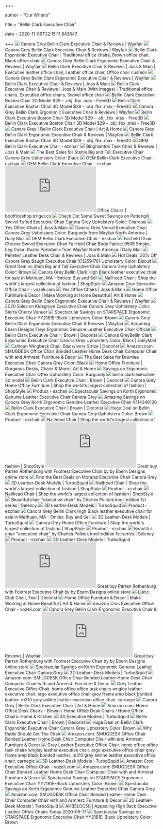 +++
        
author = "Our Writers"
        
title = "Bellin Clark Executive Chair"
        
date = 2020-11-09T22:15:11.842647
        
+++
[ ![](https://secure.img1-fg.wfcdn.com/im/46494117/compr-r85/2918/29184117/bellin-clark-executive-chair.jpg)](https://secure.img1-fg.wfcdn.com/im/46494117/compr-r85/2918/29184117/bellin-clark-executive-chair.jpg) Canora Grey Bellin Clark Executive Chair & Reviews | Wayfair
[ ![](https://secure.img2-fg.wfcdn.com/im/15564510/resize-h600-w600%5Ecompr-r85/2918/29184117/Bellin+Clark+Executive+Chair.jpg)](https://secure.img2-fg.wfcdn.com/im/15564510/resize-h600-w600%5Ecompr-r85/2918/29184117/Bellin+Clark+Executive+Chair.jpg) Canora Grey Bellin Clark Executive Chair & Reviews | Wayfair
[ ![](https://i.pinimg.com/originals/c0/c1/a0/c0c1a0bb8d2f9879a5a6c0bca7006614.jpg)](https://i.pinimg.com/originals/c0/c1/a0/c0c1a0bb8d2f9879a5a6c0bca7006614.jpg) Bellin Clark Ergonomic Executive Chair | Traditional office chairs, Brown office  chair, Black office chair
[ ![](https://secure.img1-fg.wfcdn.com/im/87711540/resize-h800-w800%5Ecompr-r85/1256/12569057/Bellin+Clark+Ergonomic++Executive+Chair.jpg)](https://secure.img1-fg.wfcdn.com/im/87711540/resize-h800-w800%5Ecompr-r85/1256/12569057/Bellin+Clark+Ergonomic++Executive+Chair.jpg) Canora Grey Bellin Clark Ergonomic Executive Chair & Reviews | Wayfair
[ ![](https://i.pinimg.com/474x/fb/14/db/fb14db8f1c8a4480c9e7986f5d9d0162.jpg)](https://i.pinimg.com/474x/fb/14/db/fb14db8f1c8a4480c9e7986f5d9d0162.jpg) Bellin Clark Executive Chair & Reviews | Joss & Main | Executive leather office  chair, Leather office chair, Office chair cushion
[ ![](https://secure.img1-fg.wfcdn.com/im/38011537/resize-h800-w800%5Ecompr-r85/5197/51975814/Bellin+Clark+Ergonomic++Executive+Chair.jpg)](https://secure.img1-fg.wfcdn.com/im/38011537/resize-h800-w800%5Ecompr-r85/5197/51975814/Bellin+Clark+Ergonomic++Executive+Chair.jpg) Canora Grey Bellin Clark Ergonomic Executive Chair & Reviews | Wayfair
[ ![](https://secure.img1-fg.wfcdn.com/im/73186225/resize-h800-w800%5Ecompr-r85/3415/34158584/Bellin+Clark+Executive+Chair.jpg)](https://secure.img1-fg.wfcdn.com/im/73186225/resize-h800-w800%5Ecompr-r85/3415/34158584/Bellin+Clark+Executive+Chair.jpg) Bellin Clark Executive Chair & Reviews | Joss & Main
[ ![](https://i.pinimg.com/474x/37/e0/fc/37e0fc3e1bb43de3ffcf3666c404fe6e.jpg)](https://i.pinimg.com/474x/37/e0/fc/37e0fc3e1bb43de3ffcf3666c404fe6e.jpg) Bellin Clark Executive Chair & Reviews | Joss & Main (With images) |  Traditional office chairs, Executive office chairs, Swivel office chair
[ ![](https://preview.free3d.com/img/2017/02/1875475442362746003/70u9uz13-900.jpg)](https://preview.free3d.com/img/2017/02/1875475442362746003/70u9uz13-900.jpg) Bellin Clark Executive Boston Chair 3D Model $29 - .obj .fbx .max - Free3D
[ ![](https://preview.free3d.com/img/2017/02/1875475442362746003/49skizg9-900.jpg)](https://preview.free3d.com/img/2017/02/1875475442362746003/49skizg9-900.jpg) Bellin Clark Executive Boston Chair 3D Model $29 - .obj .fbx .max - Free3D
[ ![](https://secure.img1-fg.wfcdn.com/im/75848327/resize-h800-w800%5Ecompr-r85/3094/30943793/Bellin+Clark+Ergonomic++Executive+Chair.jpg)](https://secure.img1-fg.wfcdn.com/im/75848327/resize-h800-w800%5Ecompr-r85/3094/30943793/Bellin+Clark+Ergonomic++Executive+Chair.jpg) Canora Grey Bellin Clark Ergonomic Executive Chair & Reviews | Wayfair
[ ![](https://preview.free3d.com/img/2017/02/1875475442362746003/bd0cang5-900.jpg)](https://preview.free3d.com/img/2017/02/1875475442362746003/bd0cang5-900.jpg) Bellin Clark Executive Boston Chair 3D Model $29 - .obj .fbx .max - Free3D
[ ![](https://preview.free3d.com/img/2017/02/1875475442362746003/tsebh2oc-900.jpg)](https://preview.free3d.com/img/2017/02/1875475442362746003/tsebh2oc-900.jpg) Bellin Clark Executive Boston Chair 3D Model $29 - .obj .fbx .max - Free3D
[ ![](https://secureservercdn.net/198.71.233.163/cv3.0d3.myftpupload.com/wp-content/uploads/2018/08/Alera-Classic-Traditional-Executive-Chair-300x300.jpg)](https://secureservercdn.net/198.71.233.163/cv3.0d3.myftpupload.com/wp-content/uploads/2018/08/Alera-Classic-Traditional-Executive-Chair-300x300.jpg) Canora Grey | Bellin Clark Executive Chair | Art & Home
[ ![](https://secure.img1-fg.wfcdn.com/im/80331902/resize-h800-w800%5Ecompr-r85/2918/29184124/Bellin+Clark+Ergonomic++Executive+Chair.jpg)](https://secure.img1-fg.wfcdn.com/im/80331902/resize-h800-w800%5Ecompr-r85/2918/29184124/Bellin+Clark+Ergonomic++Executive+Chair.jpg) Canora Grey Bellin Clark Ergonomic Executive Chair & Reviews | Wayfair
[ ![](https://preview.free3d.com/img/2017/02/1875475442362746003/voa9tjo8-900.jpg)](https://preview.free3d.com/img/2017/02/1875475442362746003/voa9tjo8-900.jpg) Bellin Clark Executive Boston Chair 3D Model $29 - .obj .fbx .max - Free3D
[ ![](https://ezchair.cn/wp-content/uploads/2019/09/OEM-Landyn-Conference-Chair01-500x500.jpg)](https://ezchair.cn/wp-content/uploads/2019/09/OEM-Landyn-Conference-Chair01-500x500.jpg) OEM Bellin Clark Executive Chair - ezchair
[ ![](https://secure.img2-fg.wfcdn.com/im/13787525/compr-r85/2388/23881270/binghamton-task-chair.jpg)](https://secure.img2-fg.wfcdn.com/im/13787525/compr-r85/2388/23881270/binghamton-task-chair.jpg) Binghamton Task Chair & Reviews | Joss & Main
[ ![](https://images.prod.meredith.com/product/2c7e40be25c41724d21b8fbf3853b197/1567054632101/l/stehle-big-and-tall-executive-chair-canora-grey-upholstery-color-black)](https://images.prod.meredith.com/product/2c7e40be25c41724d21b8fbf3853b197/1567054632101/l/stehle-big-and-tall-executive-chair-canora-grey-upholstery-color-black) The Best Sales for Stehle Big and Tall Executive Chair Canora Grey  Upholstery Color: Black
[ ![](https://ezchair.cn/wp-content/uploads/2019/09/OEM-basics-Ergonomic-Executive-Chair-01-500x500.jpg)](https://ezchair.cn/wp-content/uploads/2019/09/OEM-basics-Ergonomic-Executive-Chair-01-500x500.jpg) OEM Bellin Clark Executive Chair - ezchair
[ ![](https://ezchair.cn/wp-content/uploads/2019/09/OEM-Inglestone-Common-Executive-Chair01-500x500.jpg)](https://ezchair.cn/wp-content/uploads/2019/09/OEM-Inglestone-Common-Executive-Chair01-500x500.jpg) OEM Bellin Clark Executive Chair - ezchair
[ ![](https://boofficeshop.trriger.co/img.php?code=aHR0cHM6Ly9zZWN1cmUuaW1nMS1hZy53ZmNkbi5jb20vaW0vNzg3MDQyOTAvcmVzaXplLWg2MDAtdzYwMCU1RWNvbXByLXI4NS83MjI4LzcyMjg4MDkyL2xpbmNrLW1lc2gtZXhlY3V0aXZlLWNoYWlyLmpwZw==)](https://boofficeshop.trriger.co/img.php?code=aHR0cHM6Ly9zZWN1cmUuaW1nMS1hZy53ZmNkbi5jb20vaW0vNzg3MDQyOTAvcmVzaXplLWg2MDAtdzYwMCU1RWNvbXByLXI4NS83MjI4LzcyMjg4MDkyL2xpbmNrLW1lc2gtZXhlY3V0aXZlLWNoYWlyLmpwZw==) Office Chairs | boofficeshop.trriger.co
[ ![](https://images.prod.meredith.com/product/c73f7412246fcdb2a0907913c543d32e/1567055986793/l/pettengill-swivel-executive-chair-canora-grey-upholstery-color-charcoal)](https://images.prod.meredith.com/product/c73f7412246fcdb2a0907913c543d32e/1567055986793/l/pettengill-swivel-executive-chair-canora-grey-upholstery-color-charcoal) Check Out Some Sweet Savings on Pettengill Swivel Tufted Executive Chair  Canora Grey Upholstery Color: Charcoal
[ ![](https://secure.img2-fg.wfcdn.com/im/29346273/resize-h310-w310%5Ecompr-r85/5390/53904054/rozar-high-back-desk-chair.jpg)](https://secure.img2-fg.wfcdn.com/im/29346273/resize-h310-w310%5Ecompr-r85/5390/53904054/rozar-high-back-desk-chair.jpg) Yes Office Chairs | Joss & Main
[ ![](https://secure.img1-ag.wfcdn.com/im/83635308/resize-h400-w400%5Ecompr-r85/6722/67227119/.jpg)](https://secure.img1-ag.wfcdn.com/im/83635308/resize-h400-w400%5Ecompr-r85/6722/67227119/.jpg) Canora Grey Norval Executive Chair Canora Grey Upholstery Color: Burgundy  from Wayfair North America | Daily Mail
[ ![](https://ezchair.cn/wp-content/uploads/2019/09/OEM-Task-chair-001-500x500.jpg)](https://ezchair.cn/wp-content/uploads/2019/09/OEM-Task-chair-001-500x500.jpg) OEM Bellin Clark Executive Chair - ezchair
[ ![](https://secure.img1-ag.wfcdn.com/im/39004879/resize-h400-w400%5Ecompr-r85/6878/68784670/.jpg)](https://secure.img1-ag.wfcdn.com/im/39004879/resize-h400-w400%5Ecompr-r85/6878/68784670/.jpg) Fairfield Chair Chester Swivel Executive Chair Fairfield Chair Body Fabric:  9508 Smoke, Leg Color: Rustic Portobello from Wayfair North America | Daily  Mail
[ ![](https://secure.img1-fg.wfcdn.com/im/57444212/resize-h800-w800%5Ecompr-r85/5666/56666396/Pelletier+Leather+Desk+Chair.jpg)](https://secure.img1-fg.wfcdn.com/im/57444212/resize-h800-w800%5Ecompr-r85/5666/56666396/Pelletier+Leather+Desk+Chair.jpg) Pelletier Leather Desk Chair & Reviews | Joss & Main
[ ![](https://images.prod.meredith.com/product/774fbb7cf84592bb5d0361d71058d033/1549507917141/l/parker-house-leather-executive-chair-dc-106-upholstery-color-biscuit)](https://images.prod.meredith.com/product/774fbb7cf84592bb5d0361d71058d033/1549507917141/l/parker-house-leather-executive-chair-dc-106-upholstery-color-biscuit) Hot Deals: 30% Off Canora Grey Baugh Executive Chair X112591761 Upholstery  Color: Biscuit
[ ![](https://images.prod.meredith.com/product/ec15cf5430b089b2caef5c574d99c620/1567056354269/l/steib-big-and-tall-executive-chair-canora-grey-upholstery-color-brown)](https://images.prod.meredith.com/product/ec15cf5430b089b2caef5c574d99c620/1567056354269/l/steib-big-and-tall-executive-chair-canora-grey-upholstery-color-brown) Great Deal on Steib Big and Tall Executive Chair Canora Grey Upholstery  Color: Brown
[ ![](https://img.5milesapp.com/image/upload/f_auto,t_i800/v1470580768/m0dzcivarwckf5grkhe0.jpg)](https://img.5milesapp.com/image/upload/f_auto,t_i800/v1470580768/m0dzcivarwckf5grkhe0.jpg) Canora Grey Bellin Clark High Black leather executive chair for sale in  Methuen, MA - 5miles: Buy and Sell
[ ![](https://img.shopstyle-cdn.com/sim/31/03/3103e2c4c4c114e491f5573fe7ed08ac_xlarge/binker-adjustable-nailhead-trimmed-office-chair.jpg)](https://img.shopstyle-cdn.com/sim/31/03/3103e2c4c4c114e491f5573fe7ed08ac_xlarge/binker-adjustable-nailhead-trimmed-office-chair.jpg) Nailhead Chair | Shop the world's largest collection of fashion | ShopStyle
[ ![](https://i.pinimg.com/originals/e5/9d/de/e59ddedb6b6100eb082a39564a912d56.jpg)](https://i.pinimg.com/originals/e5/9d/de/e59ddedb6b6100eb082a39564a912d56.jpg) Amazon Croc Executive Office Chair - vozeli.com
[ ![](https://secure.img2-fg.wfcdn.com/im/93220143/resize-h310-w310%5Ecompr-r85/5191/51910529/beatrice-tufted-office-chair.jpg)](https://secure.img2-fg.wfcdn.com/im/93220143/resize-h310-w310%5Ecompr-r85/5191/51910529/beatrice-tufted-office-chair.jpg) Yes Office Chairs | Joss & Main
[ ![](https://secureservercdn.net/198.71.233.163/cv3.0d3.myftpupload.com/wp-content/uploads/2018/08/Genuine-Leather-Executive-Chair-300x300.jpg)](https://secureservercdn.net/198.71.233.163/cv3.0d3.myftpupload.com/wp-content/uploads/2018/08/Genuine-Leather-Executive-Chair-300x300.jpg) Home Office Furniture & Decor | Make Working at Home Beautiful | Art & Home
[ ![](https://secure.img1-fg.wfcdn.com/im/03865799/c_crop-h190-p1-w190%5Ecompr-r70/1193/119367188/default_name.jpg)](https://secure.img1-fg.wfcdn.com/im/03865799/c_crop-h190-p1-w190%5Ecompr-r70/1193/119367188/default_name.jpg) Canora Grey Bellin Clark Ergonomic Executive Chair & Reviews | Wayfair
[ ![](https://images.prod.meredith.com/product/3696b98e3dca94e392ad462b2a4515d3/1578736967905/l/kidsgrove-executive-chair-canora-grey-upholstery-color-sierra-cherry-veneer)](https://images.prod.meredith.com/product/3696b98e3dca94e392ad462b2a4515d3/1578736967905/l/kidsgrove-executive-chair-canora-grey-upholstery-color-sierra-cherry-veneer) 2020 Sales on Kidsgrove Executive Chair Canora Grey Upholstery Color:  Sierra Cherry Veneer
[ ![](https://images.prod.meredith.com/product/84203e712f1c45a5899ab3afa3824e27/1594963951617/l/starspace-ergonomic-executive-chair-yy2181e-black-upholstery-color-brown)](https://images.prod.meredith.com/product/84203e712f1c45a5899ab3afa3824e27/1594963951617/l/starspace-ergonomic-executive-chair-yy2181e-black-upholstery-color-brown) Spectacular Savings on STARSPACE Ergonomic Executive Chair YY2181E-Black  Upholstery Color: Brown
[ ![](https://secure.img1-fg.wfcdn.com/im/15216712/c_crop-h190-p1-w190%5Ecompr-r70/1193/119367189/default_name.jpg)](https://secure.img1-fg.wfcdn.com/im/15216712/c_crop-h190-p1-w190%5Ecompr-r70/1193/119367189/default_name.jpg) Canora Grey Bellin Clark Ergonomic Executive Chair & Reviews | Wayfair
[ ![](https://secure.img1-fg.wfcdn.com/im/89126781/resize-h310-w310%5Ecompr-r85/5714/107768840/cooley-executive-chair.jpg)](https://secure.img1-fg.wfcdn.com/im/89126781/resize-h310-w310%5Ecompr-r85/5714/107768840/cooley-executive-chair.jpg) Acquiring Ebern Designs Freyr Ergonomic Genuine Leather Executive Chair  Official
[ ![](https://www.decorist.com/static/finds/product_images/full_size/244991-product_mfm10737_image_1.1c53504edccb7ca53233bd3eb4b3c530.png)](https://www.decorist.com/static/finds/product_images/full_size/244991-product_mfm10737_image_1.1c53504edccb7ca53233bd3eb4b3c530.png) Bellin Clark Executive Chair | Brown | Decorist
[ ![](https://secure.img1-fg.wfcdn.com/im/07838606/resize-h400-w400%5Ecompr-r85/1170/117031385/.jpg)](https://secure.img1-fg.wfcdn.com/im/07838606/resize-h400-w400%5Ecompr-r85/1170/117031385/.jpg) Canora GreyBellin Clark Ergonomic Executive Chair Canora Grey Upholstery  Color: Black | DailyMail
[ ![](https://www.decorist.com/static/finds/product_images/full_size/244990-product_810008110157_image_2.f2526f54ad9e9010645247fe24a83f27.png)](https://www.decorist.com/static/finds/product_images/full_size/244990-product_810008110157_image_2.f2526f54ad9e9010645247fe24a83f27.png) Calhoun Wingback Chair, Black/Ivory Stripe | Decorist
[ ![](https://images-na.ssl-images-amazon.com/images/I/31R8Gfn7gBL._AC_.jpg)](https://images-na.ssl-images-amazon.com/images/I/31R8Gfn7gBL._AC_.jpg) Amazon.com: SMUGDESK Office Chair Bonded Leather Home Desk Chair Computer  Chair with and Armrest: Furniture & Decor
[ ![](https://images.prod.meredith.com/product/40b691ec1c91dd71d389bcefc7c222b4/1579191656272/l/drumlee-executive-chair-canora-grey-color-black)](https://images.prod.meredith.com/product/40b691ec1c91dd71d389bcefc7c222b4/1579191656272/l/drumlee-executive-chair-canora-grey-color-black) The Best Sales for Drumlee Executive Chair Canora Grey Color: Black
[ ![](https://secureservercdn.net/198.71.233.163/cv3.0d3.myftpupload.com/wp-content/uploads/2018/08/Harkness-Mid-Century-Modern-Executive-Chair-300x300.jpg)](https://secureservercdn.net/198.71.233.163/cv3.0d3.myftpupload.com/wp-content/uploads/2018/08/Harkness-Mid-Century-Modern-Executive-Chair-300x300.jpg) Home Office Furniture | Gorgeous Desks, Chairs & More | Art & Home
[ ![](https://images.prod.meredith.com/product/73ace1db64197737b17c1df9f9d31cfd/1596103548515/l/ergonomic-executive-chair-offex-upholstery-color-burgundy)](https://images.prod.meredith.com/product/73ace1db64197737b17c1df9f9d31cfd/1596103548515/l/ergonomic-executive-chair-offex-upholstery-color-burgundy) Savings on Ergonomic Executive Chair Offex Upholstery Color: Burgundy
[ ![](https://static.turbosquid.com/Preview/2020/07/08__11_12_11/0.jpg6A80EABD-449F-4155-B332-A2B7167DE2F1Res200.jpg)](https://static.turbosquid.com/Preview/2020/07/08__11_12_11/0.jpg6A80EABD-449F-4155-B332-A2B7167DE2F1Res200.jpg) bellin clark executive 3d model
[ ![](https://www.decorist.com/static/finds/product_images/full_size/244986-untitled-11.02709cef404009c28653f94487a6b4bb.png)](https://www.decorist.com/static/finds/product_images/full_size/244986-untitled-11.02709cef404009c28653f94487a6b4bb.png) Bellin Clark Executive Chair | Brown | Decorist
[ ![](https://img.shopstyle-cdn.com/sim/72/41/7241fff1f9bbbc8b971bc6b7a3a2d6ec_xlarge/korth-ergonomic-genuine-leather-executive-chair-canora-grey.jpg)](https://img.shopstyle-cdn.com/sim/72/41/7241fff1f9bbbc8b971bc6b7a3a2d6ec_xlarge/korth-ergonomic-genuine-leather-executive-chair-canora-grey.jpg) Canora Grey Home Office Furniture | Shop the world's largest collection of  fashion | ShopStyle
[ ![](https://ezchair.cn/wp-content/uploads/2019/10/cyj-opera-gaming-chair-500x500.jpg)](https://ezchair.cn/wp-content/uploads/2019/10/cyj-opera-gaming-chair-500x500.jpg) Product - ezchair
[ ![](https://images.prod.meredith.com/product/37e2a1d91abdd28684912f7074786375/1592583071839/m/canora-grey-korman-genuine-leather-executive-chair-x114346432)](https://images.prod.meredith.com/product/37e2a1d91abdd28684912f7074786375/1592583071839/m/canora-grey-korman-genuine-leather-executive-chair-x114346432) Spectacular Savings on Korth Ergonomic Genuine Leather Executive Chair  Canora Grey
[ ![](https://images.prod.meredith.com/product/edcf260f67c7600b9a184690e273387e/1592583433391/l/canora-grey-korth-ergonomic-genuine-leather-executive-chair-x114348126)](https://images.prod.meredith.com/product/edcf260f67c7600b9a184690e273387e/1592583433391/l/canora-grey-korth-ergonomic-genuine-leather-executive-chair-x114348126) Amazing Savings on Canora Grey Korth Ergonomic Genuine Leather Executive  Chair X114348126
[ ![](https://www.decorist.com/static/finds/product_images/full_size/244987-untitled-12.a3f9796d1bb5dd5639d5a1adf7f7467a.png)](https://www.decorist.com/static/finds/product_images/full_size/244987-untitled-12.a3f9796d1bb5dd5639d5a1adf7f7467a.png) Bellin Clark Executive Chair | Brown | Decorist
[ ![](https://images.prod.meredith.com/content/281474980042245/797301)](https://images.prod.meredith.com/content/281474980042245/797301) Huge Deal on Bellin Clark Ergonomic Executive Chair Canora Grey Upholstery  Color: Brown
[ ![](https://ezchair.cn/wp-content/uploads/2019/09/OEM-Sport-Ergonomic-Gaming-Chair01-500x500.jpeg)](https://ezchair.cn/wp-content/uploads/2019/09/OEM-Sport-Ergonomic-Gaming-Chair01-500x500.jpeg) Product - ezchair
[ ![](https://img.shopstyle-cdn.com/sim/44/29/4429cdfcbfb0a1175f5da455703731b3_xlarge/charlton-homea-olmstead-vinyl-executive-chair-charlton-homea.jpg)](https://img.shopstyle-cdn.com/sim/44/29/4429cdfcbfb0a1175f5da455703731b3_xlarge/charlton-homea-olmstead-vinyl-executive-chair-charlton-homea.jpg) Nailhead Chair | Shop the world's largest collection of fashion | ShopStyle
[ ![](http://buy.likeshop.style/img.php?img=aHR0cHM6Ly9zZWN1cmUuaW1nMS1mZy53ZmNkbi5jb20vaW0vNzg0OTE0NTYvcmVzaXplLWgxNjAtdzE2MCU1RWNvbXByLXI4NS85MTY3LzkxNjc4MzgzL3BhcnJlbi1yb3RoZW5idXJnLXdpdGgtZm9vdHJlc3QtZXhlY3V0aXZlLWNoYWlyLmpwZw==)](http://buy.likeshop.style/img.php?img=aHR0cHM6Ly9zZWN1cmUuaW1nMS1mZy53ZmNkbi5jb20vaW0vNzg0OTE0NTYvcmVzaXplLWgxNjAtdzE2MCU1RWNvbXByLXI4NS85MTY3LzkxNjc4MzgzL3BhcnJlbi1yb3RoZW5idXJnLXdpdGgtZm9vdHJlc3QtZXhlY3V0aXZlLWNoYWlyLmpwZw==) Great buy Parren Rothenburg with Footrest Executive Chair by by Ebern  Designs online store
[ ![](https://images.prod.meredith.com/product/0abaf5f2ea953396aab788daee22bef3/1577441040900/l/moralez-executive-chair-canora-grey)](https://images.prod.meredith.com/product/0abaf5f2ea953396aab788daee22bef3/1577441040900/l/moralez-executive-chair-canora-grey) Find the Best Deals on Moralez Executive Chair Canora Grey
[ ![](https://static.turbosquid.com/Preview/2018/11/20__08_05_11/preview8.jpgFA561B1C-6B96-4A03-955C-C99CF82B4E2ERes300.jpg)](https://static.turbosquid.com/Preview/2018/11/20__08_05_11/preview8.jpgFA561B1C-6B96-4A03-955C-C99CF82B4E2ERes300.jpg) 3D Leather-Desk Models | TurboSquid
[ ![](https://img.shopstyle-cdn.com/sim/e2/72/e27261fe26589250b523cb14b30e72ff_xlarge/dolce-executive-chair-kelly-clarkson-home.jpg)](https://img.shopstyle-cdn.com/sim/e2/72/e27261fe26589250b523cb14b30e72ff_xlarge/dolce-executive-chair-kelly-clarkson-home.jpg) Nailhead Chair | Shop the world's largest collection of fashion | ShopStyle
[ ![](https://ezchair.cn/wp-content/uploads/2019/09/OEM-Racer-Video-Gaming-Chair-001-500x500.jpeg)](https://ezchair.cn/wp-content/uploads/2019/09/OEM-Racer-Video-Gaming-Chair-001-500x500.jpeg) Product - ezchair
[ ![](https://img.shopstyle-cdn.com/sim/61/07/6107ccd0d5530208f0b4606aac5405f6_xlarge/linon-sinclair-contemporary-nailhead-desk-chair.jpg)](https://img.shopstyle-cdn.com/sim/61/07/6107ccd0d5530208f0b4606aac5405f6_xlarge/linon-sinclair-contemporary-nailhead-desk-chair.jpg) Nailhead Chair | Shop the world's largest collection of fashion | ShopStyle
[ ![](https://selency.imgix.net/148ad081-de8d-4a7d-9c60-ed806cc3ad0f/beautiful-chair-executive-chair-by-charles-pollock-knoll-edition-1st-series_original.png?bg=0FFF&fit=fill&auto=format%2Ccompress&w=600&h=600&meta_format=product_og)](https://selency.imgix.net/148ad081-de8d-4a7d-9c60-ed806cc3ad0f/beautiful-chair-executive-chair-by-charles-pollock-knoll-edition-1st-series_original.png?bg=0FFF&fit=fill&auto=format%2Ccompress&w=600&h=600&meta_format=product_og) Beautiful chair "executive chair" by Charles Pollock knoll edition 1st  series | Selency
[ ![](https://static.turbosquid.com/Preview/2018/11/27__09_37_04/R01.jpgC8A26177-861F-40CA-BB82-F1D36C8552F6Res300.jpg)](https://static.turbosquid.com/Preview/2018/11/27__09_37_04/R01.jpgC8A26177-861F-40CA-BB82-F1D36C8552F6Res300.jpg) 3D Leather-Desk Models | TurboSquid
[ ![](https://ezchair.cn/wp-content/uploads/2019/09/OEM-Brassie-Executive-Chair01-500x500.jpg)](https://ezchair.cn/wp-content/uploads/2019/09/OEM-Brassie-Executive-Chair01-500x500.jpg) Product - ezchair
[ ![](https://img.5milesapp.com/image/upload/f_auto,t_i800/v1470580781/wrppct7oug7wviipmecl.jpg)](https://img.5milesapp.com/image/upload/f_auto,t_i800/v1470580781/wrppct7oug7wviipmecl.jpg) Canora Grey Bellin Clark High Black leather executive chair for sale in  Methuen, MA - 5miles: Buy and Sell
[ ![](https://static.turbosquid.com/Preview/2018/12/17__02_27_22/preview2.jpg8A8FD7F3-651A-4460-8640-44EAB18FD235Res300.jpg)](https://static.turbosquid.com/Preview/2018/12/17__02_27_22/preview2.jpg8A8FD7F3-651A-4460-8640-44EAB18FD235Res300.jpg) 3D Leather-Desk Models | TurboSquid
[ ![](https://img.shopstyle-cdn.com/sim/e5/c3/e5c3d62d4f3fc9b007d7ad66ab04304a_xlarge/soler-executive-chair-canora-grey.jpg)](https://img.shopstyle-cdn.com/sim/e5/c3/e5c3d62d4f3fc9b007d7ad66ab04304a_xlarge/soler-executive-chair-canora-grey.jpg) Canora Grey Home Office Furniture | Shop the world's largest collection of  fashion | ShopStyle
[ ![](https://ezchair.cn/wp-content/uploads/2019/09/OEM-Ergonomic-Gaming-Chair01-500x500.jpeg)](https://ezchair.cn/wp-content/uploads/2019/09/OEM-Ergonomic-Gaming-Chair01-500x500.jpeg) Product - ezchair
[ ![](https://selency.imgix.net/036d2401-977e-40ce-a1fe-b40ba881b8d6/beautiful-chair-executive-chair-by-charles-pollock-knoll-edition-1st-series_original.png?bg=0FFF&fit=fill&auto=format%2Ccompress&w=600&h=600&meta_format=product_og)](https://selency.imgix.net/036d2401-977e-40ce-a1fe-b40ba881b8d6/beautiful-chair-executive-chair-by-charles-pollock-knoll-edition-1st-series_original.png?bg=0FFF&fit=fill&auto=format%2Ccompress&w=600&h=600&meta_format=product_og) Beautiful chair "executive chair" by Charles Pollock knoll edition 1st  series | Selency
[ ![](https://ezchair.cn/wp-content/uploads/2019/09/OEM-PCRacing-Gaming-Chair001-500x500.jpg)](https://ezchair.cn/wp-content/uploads/2019/09/OEM-PCRacing-Gaming-Chair001-500x500.jpg) Product - ezchair
[ ![](https://static.turbosquid.com/Preview/2014/05/27__11_04_38/OC_01.jpg971b8e5c-656a-4d23-94b1-028228e2e770Res300.jpg)](https://static.turbosquid.com/Preview/2014/05/27__11_04_38/OC_01.jpg971b8e5c-656a-4d23-94b1-028228e2e770Res300.jpg) 3D Leather-Desk Models | TurboSquid
[ ![](http://buy.likeshop.style/img.php?img=aHR0cHM6Ly9zZWN1cmUuaW1nMS1mZy53ZmNkbi5jb20vaW0vNzMyMjI3NTIvcmVzaXplLWgxNjAtdzE2MCU1RWNvbXByLXI4NS83Mjk2LzcyOTY3MDMxL2V4ZWN1dGl2ZS1jaGFpci5qcGc=)](http://buy.likeshop.style/img.php?img=aHR0cHM6Ly9zZWN1cmUuaW1nMS1mZy53ZmNkbi5jb20vaW0vNzMyMjI3NTIvcmVzaXplLWgxNjAtdzE2MCU1RWNvbXByLXI4NS83Mjk2LzcyOTY3MDMxL2V4ZWN1dGl2ZS1jaGFpci5qcGc=) Great buy Parren Rothenburg with Footrest Executive Chair by by Ebern  Designs online store
[ ![](https://www.decorist.com/static/finds/product_images/full_size/224544-lucio-club-chair-teal.7cf3296dcbcaa5a294ffd3d316505d93.png)](https://www.decorist.com/static/finds/product_images/full_size/224544-lucio-club-chair-teal.7cf3296dcbcaa5a294ffd3d316505d93.png) Lucio Club Chair, Teal | Decorist
[ ![](https://secureservercdn.net/198.71.233.163/cv3.0d3.myftpupload.com/wp-content/uploads/2018/08/Dana-Executive-Chair-300x300.jpg)](https://secureservercdn.net/198.71.233.163/cv3.0d3.myftpupload.com/wp-content/uploads/2018/08/Dana-Executive-Chair-300x300.jpg) Home Office Furniture & Decor | Make Working at Home Beautiful | Art & Home
[ ![](https://i.pinimg.com/originals/6b/8d/75/6b8d75ead55dce3222073a6a95a65051.jpg)](https://i.pinimg.com/originals/6b/8d/75/6b8d75ead55dce3222073a6a95a65051.jpg) Amazon Croc Executive Office Chair - vozeli.com
[ ![](https://secure.img1-fg.wfcdn.com/im/80531491/resize-h500-p1-w500%5Ecompr-r85/6343/63436130/default_name.jpg)](https://secure.img1-fg.wfcdn.com/im/80531491/resize-h500-p1-w500%5Ecompr-r85/6343/63436130/default_name.jpg) Canora Grey Bellin Clark Ergonomic Executive Chair & Reviews | Wayfair
[ ![](http://buy.likeshop.style/img.php?img=aHR0cHM6Ly9zZWN1cmUuaW1nMS1mZy53ZmNkbi5jb20vaW0vODg1MDEwMzAvcmVzaXplLWgxNjAtdzE2MCU1RWNvbXByLXI4NS84OTM4Lzg5MzgxNzc0L2tpbmdzbGFuZC10YXNrLWNoYWlyLmpwZw==)](http://buy.likeshop.style/img.php?img=aHR0cHM6Ly9zZWN1cmUuaW1nMS1mZy53ZmNkbi5jb20vaW0vODg1MDEwMzAvcmVzaXplLWgxNjAtdzE2MCU1RWNvbXByLXI4NS84OTM4Lzg5MzgxNzc0L2tpbmdzbGFuZC10YXNrLWNoYWlyLmpwZw==) Great buy Parren Rothenburg with Footrest Executive Chair by by Ebern  Designs online store
[ ![](https://images.prod.meredith.com/product/c7f9f9d9f853d13a11905f97572f30f0/1595801045398/m/canora-grey-heriberto-genuine-leather-executive-chair-x112217821)](https://images.prod.meredith.com/product/c7f9f9d9f853d13a11905f97572f30f0/1595801045398/m/canora-grey-heriberto-genuine-leather-executive-chair-x112217821) Spectacular Savings on Korth Ergonomic Genuine Leather Executive Chair  Canora Grey
[ ![](https://static.turbosquid.com/Preview/2020/05/25__18_37_28/1main3ddd.jpgD8E57624-E9EA-428B-913D-A802456BEA73Res300.jpg)](https://static.turbosquid.com/Preview/2020/05/25__18_37_28/1main3ddd.jpgD8E57624-E9EA-428B-913D-A802456BEA73Res300.jpg) 3D Leather-Desk Models | TurboSquid
[ ![](https://images-na.ssl-images-amazon.com/images/I/71GrfNZClBL._AC_UL320_SR240,320_.jpg)](https://images-na.ssl-images-amazon.com/images/I/71GrfNZClBL._AC_UL320_SR240,320_.jpg) Amazon.com: SMUGDESK Office Chair Bonded Leather Home Desk Chair Computer  Chair with and Armrest: Furniture & Decor
[ ![](https://i2.wp.com/www.zurifurniture.com/common/images/products/large/wrigley-brown-grey-leather-executive-office-chair-4.jpg)](https://i2.wp.com/www.zurifurniture.com/common/images/products/large/wrigley-brown-grey-leather-executive-office-chair-4.jpg) Grey Leather Executive Office Chair. home office office task chairs wrigley  leather executive chair. ergo executive office chair grey frame amp black  bonded leather. m310 grey aniline leather executive office chair. carnegie
[ ![](https://secureservercdn.net/198.71.233.163/cv3.0d3.myftpupload.com/wp-content/uploads/2018/04/HO-374-10-436_5-300x300.jpg)](https://secureservercdn.net/198.71.233.163/cv3.0d3.myftpupload.com/wp-content/uploads/2018/04/HO-374-10-436_5-300x300.jpg) Canora Grey | Bellin Clark Executive Chair | Art & Home
[ ![](https://m.media-amazon.com/images/I/816qPv-C+FL._AC_UL320_.jpg)](https://m.media-amazon.com/images/I/816qPv-C+FL._AC_UL320_.jpg) Amazon.com: Home Office Desk Chairs - Brown / Home Office Desk Chairs /  Home Office Chairs: Home & Kitchen
[ ![](https://static.turbosquid.com/Preview/2019/12/22__11_30_35/0.jpgC4A9ECDE-1315-45A4-A4A0-53CA8154EC44Res300.jpg)](https://static.turbosquid.com/Preview/2019/12/22__11_30_35/0.jpgC4A9ECDE-1315-45A4-A4A0-53CA8154EC44Res300.jpg) 3D Executive Models | TurboSquid
[ ![](https://www.decorist.com/static/finds/product_images/full_size/244992-faux-shagreen-accent-table-cream-o.6eb878a71490aba6676035184340b907.png)](https://www.decorist.com/static/finds/product_images/full_size/244992-faux-shagreen-accent-table-cream-o.6eb878a71490aba6676035184340b907.png) Bellin Clark Executive Chair | Brown | Decorist
[ ![](https://cdn-image.realsimple.com/sites/default/files/styles/rs_horizontal_image_4/public/wine-online-box_copy.jpg)](https://cdn-image.realsimple.com/sites/default/files/styles/rs_horizontal_image_4/public/wine-online-box_copy.jpg) Huge Deal on Bellin Clark Ergonomic Executive Chair Canora Grey Upholstery  Color: Brown
[ ![](https://jacobsmedia.com/wp-content/uploads/2019/11/empty-chair.jpg)](https://jacobsmedia.com/wp-content/uploads/2019/11/empty-chair.jpg) Why Radio Should Get The Chair
[ ![](https://images-na.ssl-images-amazon.com/images/I/419PUMe7ElL._AC_UL320_SR282,320_.jpg)](https://images-na.ssl-images-amazon.com/images/I/419PUMe7ElL._AC_UL320_SR282,320_.jpg) Amazon.com: SMUGDESK Office Chair Bonded Leather Home Desk Chair Computer  Chair with and Armrest: Furniture & Decor
[ ![](https://i2.wp.com/www.zurifurniture.com/common/images/products/main/adjustable-ergonomic-draper-leather-executive-chair-with-aluminum-frame-black-1.jpg)](https://i2.wp.com/www.zurifurniture.com/common/images/products/main/adjustable-ergonomic-draper-leather-executive-chair-with-aluminum-frame-black-1.jpg) Grey Leather Executive Office Chair. home office office task chairs wrigley  leather executive chair. ergo executive office chair grey frame amp black  bonded leather. m310 grey aniline leather executive office chair. carnegie
[ ![](https://static.turbosquid.com/Preview/2016/07/25__20_52_11/render_1.jpg341711FA-9610-41E0-91F5-E08EE04A2A7ARes300.jpg)](https://static.turbosquid.com/Preview/2016/07/25__20_52_11/render_1.jpg341711FA-9610-41E0-91F5-E08EE04A2A7ARes300.jpg) 3D Leather-Desk Models | TurboSquid
[ ![](https://i.pinimg.com/originals/f4/63/c2/f463c233ce16d9298baa7a07666042b6.jpg)](https://i.pinimg.com/originals/f4/63/c2/f463c233ce16d9298baa7a07666042b6.jpg) Amazon Croc Executive Office Chair - vozeli.com
[ ![](https://m.media-amazon.com/images/I/61DnYsYLIiL._AC_SS350_.jpg)](https://m.media-amazon.com/images/I/61DnYsYLIiL._AC_SS350_.jpg) Amazon.com: SMUGDESK Office Chair Bonded Leather Home Desk Chair Computer  Chair with and Armrest: Furniture & Decor
[ ![](https://images.prod.meredith.com/product/eee0265dd3e1fb08278e3e663244669f/1567183631668/m/mcglone-executive-chair-winston-porter-upholstery-color-brown)](https://images.prod.meredith.com/product/eee0265dd3e1fb08278e3e663244669f/1567183631668/m/mcglone-executive-chair-winston-porter-upholstery-color-brown) Spectacular Savings on STARSPACE Ergonomic Executive Chair YY2181E-Black  Upholstery Color: Brown
[ ![](https://images.prod.meredith.com/product/f4bb57f1c7f0cb29573440da194ef7b6/1577462697903/m/big-and-tall-ergonomic-genuine-leather-executive-chair-lorell)](https://images.prod.meredith.com/product/f4bb57f1c7f0cb29573440da194ef7b6/1577462697903/m/big-and-tall-ergonomic-genuine-leather-executive-chair-lorell) Spectacular Savings on Korth Ergonomic Genuine Leather Executive Chair  Canora Grey
[ ![](https://m.media-amazon.com/images/I/71tjEYzYIjL._AC_SS350_.jpg)](https://m.media-amazon.com/images/I/71tjEYzYIjL._AC_SS350_.jpg) Amazon.com: SMUGDESK Office Chair Bonded Leather Home Desk Chair Computer  Chair with and Armrest: Furniture & Decor
[ ![](https://static.turbosquid.com/Preview/2018/11/20__06_52_11/preview1.jpg3F9C6A49-3EA1-4F25-B4D4-559E844457AERes300.jpg)](https://static.turbosquid.com/Preview/2018/11/20__06_52_11/preview1.jpg3F9C6A49-3EA1-4F25-B4D4-559E844457AERes300.jpg) 3D Leather-Desk Models | TurboSquid
[ ![](https://s.yimg.com/aah/officechairsunlimited/boss-leatherplus-high-back-executive-chair-b8771-44.png)](https://s.yimg.com/aah/officechairsunlimited/boss-leatherplus-high-back-executive-chair-b8771-44.png) AHBELOC50 | Appealing High Back Executive Leather Office Chairs  Today:2020-09-17
[ ![](https://images.prod.meredith.com/product/90ed926f22c7184437add37f73a89046/1594964099384/m/starspace-ergonomic-executive-chair-bt-91290h)](https://images.prod.meredith.com/product/90ed926f22c7184437add37f73a89046/1594964099384/m/starspace-ergonomic-executive-chair-bt-91290h) Spectacular Savings on STARSPACE Ergonomic Executive Chair YY2181E-Black  Upholstery Color: Brown

